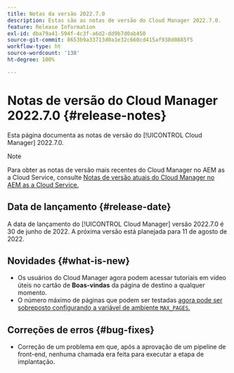 ```yaml
---
title: Notas da versão 2022.7.0
description: Estas são as notas de versão do Cloud Manager 2022.7.0.
feature: Release Information
exl-id: dba79a41-594f-4c3f-a6d2-dd9b7d0ab450
source-git-commit: 8653b9a33713d0a1e32c660cd415af938d0885f5
workflow-type: ht
source-wordcount: '138'
ht-degree: 100%

---
```


# Notas de versão do Cloud Manager 2022.7.0 {#release-notes}

Esta página documenta as notas de versão do [!UICONTROL Cloud Manager] 2022.7.0.

>[!NOTE]
>
>Para obter as notas de versão mais recentes do Cloud Manager no AEM as a Cloud Service, consulte [Notas de versão atuais do Cloud Manager no AEM as a Cloud Service.](https://experienceleague.adobe.com/docs/experience-manager-cloud-service/content/implementing/using-cloud-manager/release-notes-cloud-manager/release-notes-cm-current.html?lang=pt-BR)

## Data de lançamento {#release-date}

A data de lançamento do [!UICONTROL Cloud Manager] versão 2022.7.0 é 30 de junho de 2022. A próxima versão está planejada para 11 de agosto de 2022.

## Novidades {#what-is-new}

* Os usuários do Cloud Manager agora podem acessar tutoriais em vídeo úteis no cartão de **Boas-vindas** da página de destino a qualquer momento.
* O número máximo de páginas que podem ser testadas [agora pode ser sobreposto configurando a variável de ambiente `MAX_PAGES`.](/help/using/code-quality-testing.md#crawler)

## Correções de erros {#bug-fixes}

* Correção de um problema em que, após a aprovação de um pipeline de front-end, nenhuma chamada era feita para executar a etapa de implantação.
